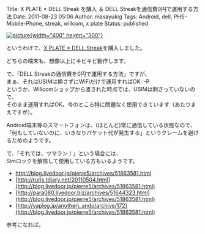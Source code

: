 Title: X PLATE × DELL Streak を購入 ＆ DELL Streakを通信費0円で運用する方法
Date: 2011-08-23 05:06
Author: masayukig
Tags: Android, dell, PHS-Mobile-Phone, streak, willcom, x plate
Status: published

[![picture](https://lh3.googleusercontent.com/-OADIxzA_oOU/TlKnIAnYWWI/AAAAAAAAmQU/gWwZAoWygs8/s400/NEC_0322.JPG){width="400"
height="300"}](https://picasaweb.google.com/lh/photo/6XhEF0OrKA8qpnPHgSvQ-w?feat=embedwebsite)

というわけで、[X PLATE × DELL
Streak](http://www.willcom-inc.com/ja/lineup/sp/streak_xplate/)を購入しました。

どちらの端末も、想像以上にキビキビ動作します。

で、「DELL Streakの通信費を0円で運用する方法」ですが、  
まぁ、それはUSIMは挿さずにWiFiだけで運用すればOK :-P  
というか、Willcomショップから渡された時点では、USIMは刺さっていないので、  
そのまま運用すればOK。今のところ特に問題なく使用できています（あたりまえですが）。

Android端末等のスマートフォンは、(ほとんど)常に通信している状態なので、  
「何もしていないのに、いきなりパケット代が発生する」というクレームを避けるためのようです。

で、「それでは、ツマラン！」という場合には、  
Simロックを解除して使用している方もいるようです。

-   <http://blog.livedoor.jp/pierre5/archives/51863581.html>
-   [http://ruris.tdiary.net/20110504.html](http://blog.livedoor.jp/pierre5/archives/51863581.html)
-   [http://para080.livedoor.biz/archives/51644323.html](http://blog.livedoor.jp/pierre5/archives/51863581.html)
-   [http://yaplog.jp/another\_ando/archive/172](http://blog.livedoor.jp/pierre5/archives/51863581.html)

参考になれば。
